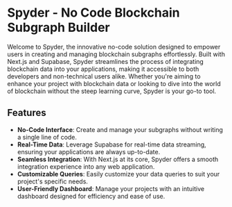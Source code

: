 # Spyder - No Code Blockchain Subgraph Builder

Welcome to Spyder, the innovative no-code solution designed to empower users in creating and managing blockchain subgraphs effortlessly. Built with Next.js and Supabase, Spyder streamlines the process of integrating blockchain data into your applications, making it accessible to both developers and non-technical users alike. Whether you're aiming to enhance your project with blockchain data or looking to dive into the world of blockchain without the steep learning curve, Spyder is your go-to tool.

## Features

- **No-Code Interface**: Create and manage your subgraphs without writing a single line of code.
- **Real-Time Data**: Leverage Supabase for real-time data streaming, ensuring your applications are always up-to-date.
- **Seamless Integration**: With Next.js at its core, Spyder offers a smooth integration experience into any web application.
- **Customizable Queries**: Easily customize your data queries to suit your project's specific needs.
- **User-Friendly Dashboard**: Manage your projects with an intuitive dashboard designed for efficiency and ease of use.
